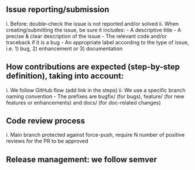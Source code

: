 ## Issue reporting/submission
i. Before: double-check the issue is not reported and/or solved
ii. When creating/submitting the issue, be sure it includes:
	- A descriptive title
	- A precise & clear description of the issue
	- The relevant code and/or traceback if it is a bug
	- An appropriate label according to the type of issue, i.e. 1) bug, 2) enhancement or 3) documentation
## How contributions are expected (step-by-step definition), taking into account:
i. We follow GitHub flow (add link in the steps)
ii. We use a specific branch naming convention
	- The prefixes are bugfix/ (for bugs), feature/ (for new features or enhancements) and docs/ (for doc-related changes)
## Code review process
i. Main branch protected against force-push, require N number of positive reviews for the PR to be approved
## Release management: we follow semver

